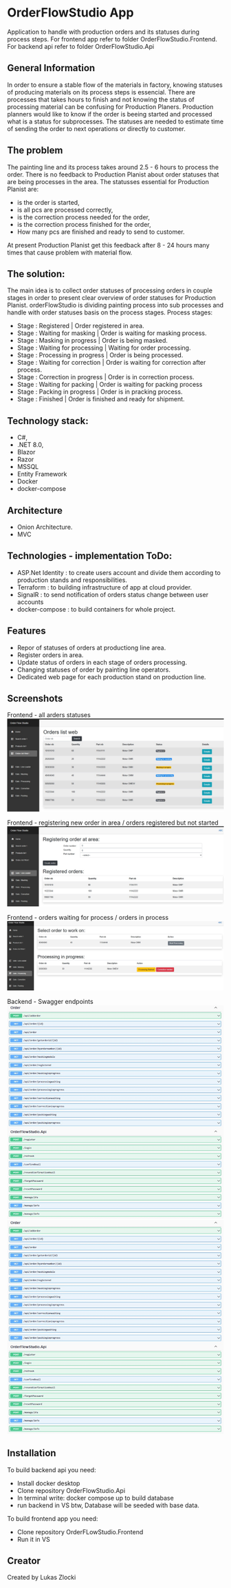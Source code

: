 # OrderFlowStudio App

Application to handle with production orders and its statuses during process steps.
For frontend app refer to folder OrderFlowStudio.Frontend.
For backend api refer to folder OrderFlowStudio.Api


## General Information

In order to ensure a stable flow of the materials in factory, knowing statuses of producing materials on its process steps is essencial.
There are processes that takes hours to finish and not knowing the status of processing material can be confusing for Production Planers.
Production planners would like to know if the order is beeing started and processed what is a status for subprocesses.
The statuses are needed to estimate time of sending the order to next operations or directly to customer.


## The problem

The painting line and its process takes around 2.5 - 6 hours to process the order.
There is no feedback to Production Planist about order statuses that are being processes in the area.
The statusses essential for Production Planist are:
* is the order is started,
* is all pcs are processed correctly,
* is the correction process needed for the order,
* is the correction process finished for the order,
* How many pcs are finished and ready to send to customer.

At present Production Planist get this feedback after 8 - 24 hours many times that cause problem with material flow.


## The solution:

The main idea is to collect order statuses of processing orders in couple stages in order to present clear overview of order statuses for Production Planist.
orderFlowStudio is dividing painting process into sub processes and handle with order statuses basis on the process stages.
Process stages:
* Stage : Registered                | Order registered in area.
* Stage : Waiting for masking       | Order is waiting for masking process.
* Stage : Masking in progress	    | Order is being masked.
* Stage : Waiting for processing    | Waiting for order processing.
* Stage : Processing in progress    | Order is being processed.
* Stage : Waiting for correction    | Order is waiting for correction after process.
* Stage : Correction in progress 	| Order is in correction process.
* Stage : Waiting for packing 		| Order is waiting for packing process
* Stage : Packing in progress       | Order is in pracking process. 
* Stage : Finished 		            | Order is finished and ready for shipment.


## Technology stack:

* C#, 
* .NET 8.0, 
* Blazor
* Razor
* MSSQL
* Entity Framework
* Docker
* docker-compose


## Architecture
* Onion Architecture.
* MVC


## Technologies - implementation ToDo:
* ASP.Net Identity  : to create users account and divide them according to production stands and responsibilities.
* Terraform         : to building infrastructure of app at cloud provider.
* SignalR           : to send notification of orders status change between user accounts
* docker-compose    : to build containers for whole project. 


## Features

* Repor of statuses of orders at productiong line area.
* Register orders in area.
* Update status of orders in each stage of orders processing.
* Changing statuses of order by painting line operators.
* Dedicated web page for each production stand on production line.


## Screenshots

Frontend - all arders statuses
![](frontend1.jpg)

Frontend - registering new order in area / orders registered but not started
![](frontend2.jpg)

Frontend - orders waiting for process / orders in process
![](frontend3.jpg)

Backend - Swagger endpoints 
![](Backend_1A.jpg)
![](Backend_1A.jpg)

## Installation

To build backend api you need:
* Install docker desktop
* Clone repository OrderFlowStudio.Api
* In terminal write: docker compose up to build database
* run backend in VS
btw,
Database will be seeded with base data.

To build frontend app you need:
* Clone repository OrderFLowStudio.Frontend
* Run it in VS


## Creator

Created by Lukas Zlocki  
